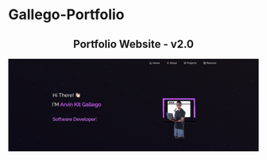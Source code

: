 # Gallego-Portfolio

<h2 align="center">
  Portfolio Website - v2.0<br/>
  <!-- <a href="https://soumyajit.vercel.app/" target="_blank">soumyajit.tech</a> -->
</h2>
<div align="center">
  <img alt="Demo" src="./Images/alt-arvinkit.png" />
</div>
